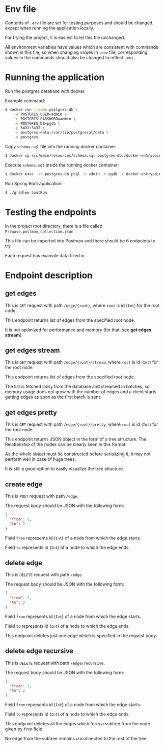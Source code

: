 # Env file

Contents of `.env` file are set for testing purposes and should be changed, except when running the application locally.

For trying the project, it is easiest to let this file unchanged.

All environment variables have values which are consistent with commands shown in this file,
so when changing values in `.env` file, corresponding values in the commands should also be changed to reflect `.env`.

# Running the application

Run the postgres database with docker.

Example command:

```bash
$ docker run --name postgres-db \
    -e POSTGRES_USER=admin \
    -e POSTGRES_PASSWORD=admin \
    -e POSTGRES_DB=pgdb \
    -p 5432:5432 \
    -v postgres-data:/var/lib/postgresql/data \
    -d postgres
```

Copy `schema.sql` file into the running docker container:

```bash
$ docker cp src/main/resources/schema.sql postgres-db:/docker-entrypoint-initdb.d/schema.sql
```

Execute `schema.sql` inside the running docker container:

```bash
$ docker exec -it postgres-db psql -U admin -d pgdb -f docker-entrypoint-initdb.d/schema.sql
```

Run Spring Boot application:

```bash
$ ./gradlew bootRun
```

# Testing the endpoints

In the project root directory, there is a file called `Prewave.postman_collection.json`.

This file can be imported into Postman and there should be 6 endpoints to try.

Each request has example data filled in.

# Endpoint description

## get edges

This is `GET` request with path `/edge/{root}`, where `root` is id (`Int`) for the root node.

This endpoint returns list of edges from the specified root node.

It is not optimized for performance and memory (for that, see **get edges stream**).

## get edges stream

This is `GET` request with path `/edge/{root}/stream`, where `root` is id (`Int`) for the root node.

This endpoint returns list of edges from the specified root node.

The list is fetched lazily from the database and streamed in batches,
so memory usage does not grow with the number of edges
and a client starts getting edges as soon as the first batch is sent.

## get edges pretty

This is `GET` request with path `/edge/{root}/pretty`, where `root` is id (`Int`) for the root node.

This endpoint returns JSON object in the form of a tree structure.
The Relationship of the nodes can be clearly seen in this format.

As the whole object must be constructed before serializing it,
it may not perform well in case of huge trees.

It is still a good option to easily visualize the tree structure.

## create edge

This is `POST` request with path `/edge`.

The request body should be JSON with the following form:

```json
{
  "from": 1,
  "to": 2
}
```

Field `from` represents id (`Int`) of a node from which the edge starts.

Field `to` represents id (`Int`) of a node to which the edge ends.

## delete edge

This is `DELETE` request with path `/edge`.

The request body should be JSON with the following form:

```json
{
  "from": 1,
  "to": 2
}
```

Field `from` represents id (`Int`) of a node from which the edge starts.

Field `to` represents id (`Int`) of a node to which the edge ends.

This endpoint deletes just one edge which is specified in the request body.

## delete edge recursive

This is `DELETE` request with path `/edge/recursive`.

The request body should be JSON with the following form:

```json
{
  "from": 1,
  "to": 2
}
```

Field `from` represents id (`Int`) of a node from which the edge starts.

Field `to` represents id (`Int`) of a node to which the edge ends.

This endpoint deletes all the edges which form a subtree from the node given by `from` field.

No edge from the subtree remains unconnected to the rest of the tree.
